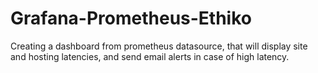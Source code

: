 # Grafana-Prometheus-Ethiko
Creating a dashboard from prometheus datasource, that will display site and hosting latencies, and send email alerts in case of high latency.

